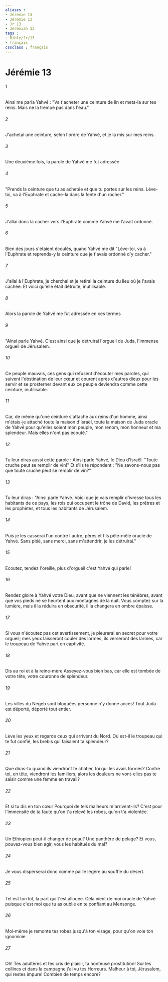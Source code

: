 ```yaml
---
aliases : 
- Jérémie 13
- Jérémie 13
- Jr 13
- Jeremiah 13
tags : 
- Bible/Jr/13
- français
cssclass : français
---
```


# Jérémie 13

###### 1
Ainsi me parla Yahvé : "Va t'acheter une ceinture de lin et mets-la sur tes reins. Mais ne la trempe pas dans l'eau."
###### 2
J'achetai une ceinture, selon l'ordre de Yahvé, et je la mis sur mes reins.
###### 3
Une deuxième fois, la parole de Yahvé me fut adressée
###### 4
"Prends la ceinture que tu as achetée et que tu portes sur les reins. Lève-toi, va à l'Euphrate et cache-la dans la fente d'un rocher."
###### 5
J'allai donc la cacher vers l'Euphrate comme Yahvé me l'avait ordonné.
###### 6
Bien des jours s'étaient écoulés, quand Yahvé me dit "Lève-toi, va à l'Euphrate et reprends-y la ceinture que je t'avais ordonné d'y cacher."
###### 7
J'allai à l'Euphrate, je cherchai et je retirai la ceinture du lieu où je l'avais cachée. Et voici qu'elle était détruite, inutilisable.
###### 8
Alors la parole de Yahvé me fut adressée en ces termes
###### 9
"Ainsi parle Yahvé. C'est ainsi que je détruirai l'orgueil de Juda, l'immense orgueil de Jérusalem.
###### 10
Ce peuple mauvais, ces gens qui refusent d'écouter mes paroles, qui suivent l'obstination de leur cœur et courent après d'autres dieux pour les servir et se prosterner devant eux ce peuple deviendra comme cette ceinture, inutilisable.
###### 11
Car, de même qu'une ceinture s'attache aux reins d'un homme, ainsi m'étais-je attaché toute la maison d'Israël, toute la maison de Juda oracle de Yahvé pour qu'elles soient mon peuple, mon renom, mon honneur et ma splendeur. Mais elles n'ont pas écouté."
###### 12
Tu leur diras aussi cette parole : Ainsi parle Yahvé, le Dieu d'Israël. "Toute cruche peut se remplir de vin!" Et s'ils te répondent : "Ne savons-nous pas que toute cruche peut se remplir de vin?"
###### 13
Tu leur diras : "Ainsi parle Yahvé. Voici que je vais remplir d'ivresse tous les habitants de ce pays, les rois qui occupent le trône de David, les prêtres et les prophètes, et tous les habitants de Jérusalem.
###### 14
Puis je les casserai l'un contre l'autre, pères et fils pêle-mêle oracle de Yahvé. Sans pitié, sans merci, sans m'attendrir, je les détruirai."
###### 15
Ecoutez, tendez l'oreille, plus d'orgueil c'est Yahvé qui parle!
###### 16
Rendez gloire à Yahvé votre Dieu, avant que ne viennent les ténèbres, avant que vos pieds ne se heurtent aux montagnes de la nuit. Vous comptez sur la lumière, mais il la réduira en obscurité, il la changera en ombre épaisse.
###### 17
Si vous n'écoutez pas cet avertissement, je pleurerai en secret pour votre orgueil; mes yeux laisseront couler des larmes, ils verseront des larmes, car le troupeau de Yahvé part en captivité.
###### 18
Dis au roi et à la reine-mère Asseyez-vous bien bas, car elle est tombée de votre tête, votre couronne de splendeur.
###### 19
Les villes du Négeb sont bloquées personne n'y donne accès! Tout Juda est déporté, déporté tout entier.
###### 20
Lève les yeux et regarde ceux qui arrivent du Nord. Où est-il le troupeau qui te fut confié, les brebis qui faisaient ta splendeur?
###### 21
Que diras-tu quand ils viendront te châtier, toi qui les avais formés? Contre toi, en tête, viendront les familiers; alors les douleurs ne vont-elles pas te saisir comme une femme en travail?
###### 22
Et si tu dis en ton cœur Pourquoi de tels malheurs m'arrivent-ils? C'est pour l'immensité de ta faute qu'on t'a relevé les robes, qu'on t'a violentée.
###### 23
Un Ethiopien peut-il changer de peau? Une panthère de pelage? Et vous, pouvez-vous bien agir, vous les habitués du mal?
###### 24
Je vous disperserai donc comme paille légère au souffle du désert.
###### 25
Tel est ton lot, la part qui t'est allouée. Cela vient de moi oracle de Yahvé puisque c'est moi que tu as oublié en te confiant au Mensonge.
###### 26
Moi-même je remonte tes robes jusqu'à ton visage, pour qu'on voie ton ignominie.
###### 27
Oh! Tes adultères et tes cris de plaisir, ta honteuse prostitution! Sur les collines et dans la campagne j'ai vu tes Horreurs. Malheur à toi, Jérusalem, qui restes impure! Combien de temps encore?
